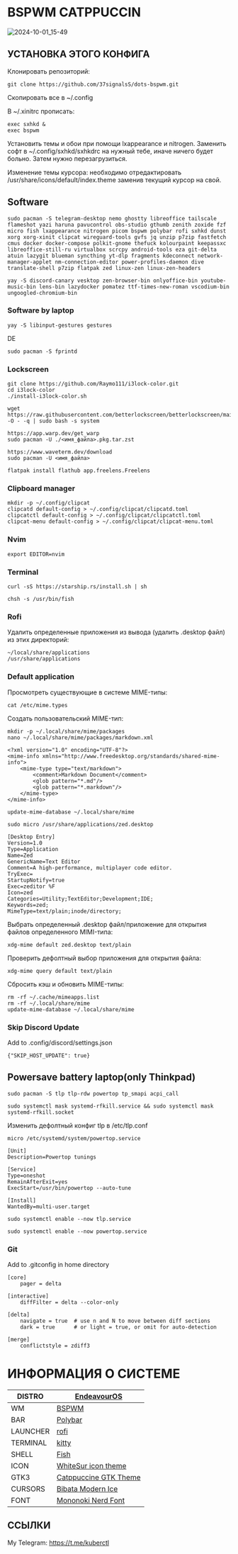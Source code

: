 # BSPWM CATPPUCCIN
![2024-10-01_15-49](https://github.com/user-attachments/assets/944449ff-0149-484e-9993-f16fa73d78db)

## УСТАНОВКА ЭТОГО КОНФИГА

Клонировать репозиторий:
```
git clone https://github.com/37signalsS/dots-bspwm.git
```

Cкопировать все в ~/.config

В ~/.xinitrc прописать:
```
exec sxhkd &
exec bspwm
```

Установить темы и обои при помощи lxappearance и nitrogen. Заменить софт в ~/.config/sxhkd/sxhkdrc на нужный тебе, иначе ничего будет больно. Затем нужно перезагрузиться.

Изменение темы курсора: необходимо отредактировать /usr/share/icons/default/index.theme заменив текущий курсор на свой.

## Software
```
sudo pacman -S telegram-desktop nemo ghostty libreoffice tailscale flameshot yazi haruna pavucontrol obs-studio gthumb zenith zoxide fzf micro fish lxappearance nitrogen picom bspwm polybar rofi sxhkd dunst xorg xorg-xinit clipcat wireguard-tools gvfs jq unzip p7zip fastfetch cmus docker docker-compose polkit-gnome thefuck kolourpaint keepassxc libreoffice-still-ru virtualbox scrcpy android-tools eza git-delta atuin lazygit blueman syncthing yt-dlp fragments kdeconnect network-manager-applet nm-connection-editor power-profiles-daemon dive translate-shell p7zip flatpak zed linux-zen linux-zen-headers 
```
```
yay -S discord-canary vesktop zen-browser-bin onlyoffice-bin youtube-music-bin lens-bin lazydocker pomatez ttf-times-new-roman vscodium-bin ungoogled-chromium-bin
```
### Software by laptop
```
yay -S libinput-gestures gestures
```
DE
```
sudo pacman -S fprintd
```
### Lockscreen
```
git clone https://github.com/Raymo111/i3lock-color.git
cd i3lock-color
./install-i3lock-color.sh

wget https://raw.githubusercontent.com/betterlockscreen/betterlockscreen/main/install.sh -O - -q | sudo bash -s system
```
```
https://app.warp.dev/get_warp
sudo pacman -U ./<имя_файла>.pkg.tar.zst

https://www.waveterm.dev/download
sudo pacman -U <имя_файла>

flatpak install flathub app.freelens.Freelens
```
### Clipboard manager
```
mkdir -p ~/.config/clipcat
clipcatd default-config > ~/.config/clipcat/clipcatd.toml
clipcatctl default-config > ~/.config/clipcat/clipcatctl.toml
clipcat-menu default-config > ~/.config/clipcat/clipcat-menu.toml
```
### Nvim
```
export EDITOR=nvim
```
### Terminal
```
curl -sS https://starship.rs/install.sh | sh
```
```
chsh -s /usr/bin/fish
```
### Rofi 
Удалить определенные приложения из вывода (удалить .desktop файл) из этих директорий:
```
~/local/share/applications
/usr/share/applications
```
### Default application
Просмотреть существующие в системе MIME-типы:
```
cat /etc/mime.types
```
Создать пользовательский MIME-тип:
```
mkdir -p ~/.local/share/mime/packages
nano ~/.local/share/mime/packages/markdown.xml
```
```
<?xml version="1.0" encoding="UTF-8"?>
<mime-info xmlns="http://www.freedesktop.org/standards/shared-mime-info">
    <mime-type type="text/markdown">
        <comment>Markdown Document</comment>
        <glob pattern="*.md"/>
        <glob pattern="*.markdown"/>
    </mime-type>
</mime-info>
```
```
update-mime-database ~/.local/share/mime
```
```
sudo micro /usr/share/applications/zed.desktop
```
```
[Desktop Entry]
Version=1.0
Type=Application
Name=Zed
GenericName=Text Editor
Comment=A high-performance, multiplayer code editor.
TryExec=
StartupNotify=true
Exec=zeditor %F
Icon=zed
Categories=Utility;TextEditor;Development;IDE;
Keywords=zed;
MimeType=text/plain;inode/directory;
```
Выбрать определенный .desktop файл/приложение для открытия файлов определенного MIMI-типа:
```
xdg-mime default zed.desktop text/plain
```
Проверить дефолтный выбор приложения для открытия файла:
```
xdg-mime query default text/plain
```
Сбросить кэш и обновить MIME-типы:
```
rm -rf ~/.cache/mimeapps.list
rm -rf ~/.local/share/mime
update-mime-database ~/.local/share/mime
```
### Skip Discord Update
Add to .config/discord/settings.json
```
{"SKIP_HOST_UPDATE": true}
```
## Powersave battery laptop(only Thinkpad)
```
sudo pacman -S tlp tlp-rdw powertop tp_smapi acpi_call
```
```
sudo systemctl mask systemd-rfkill.service && sudo systemctl mask systemd-rfkill.socket
```
Изменить дефолтный конфиг tlp в /etc/tlp.conf
```
micro /etc/systemd/system/powertop.service
```
```
[Unit]
Description=Powertop tunings

[Service]
Type=oneshot
RemainAfterExit=yes
ExecStart=/usr/bin/powertop --auto-tune

[Install]
WantedBy=multi-user.target
```
```
sudo systemctl enable --now tlp.service
```
```
sudo systemctl enable --now powertop.service
```
### Git
Add to .gitconfig in home directory
```
[core]
    pager = delta

[interactive]
    diffFilter = delta --color-only

[delta]
    navigate = true  # use n and N to move between diff sections
    dark = true      # or light = true, or omit for auto-detection

[merge]
    conflictstyle = zdiff3
```
# ИНФОРМАЦИЯ О СИСТЕМЕ
| DISTRO   | [EndeavourOS](https://endeavouros.com/)                       |
|----------|---------------------------------------------------------------|
| WM       | [BSPWM](https://github.com/baskerville/bspwm)                 |
| BAR      | [Polybar](https://github.com/polybar/polybar)                 |
| LAUNCHER | [rofi](https://github.com/davatorium/rofi)                    |
| TERMINAL | [kitty](https://github.com/kovidgoyal/kitty)                  |
| SHELL    | [Fish](https://fishshell.com/)                                |
| ICON     | [WhiteSur icon theme](https://www.gnome-look.org/p/1405756)   |
| GTK3     | [Catppuccine GTK Theme](https://www.gnome-look.org/p/1715554) |
| CURSORS  | [Bibata Modern Ice](https://www.gnome-look.org/p/1197198)     |
| FONT     | [Mononoki Nerd Font](https://www.nerdfonts.com/font-downloads)|

## ССЫЛКИ

My Telegram: https://t.me/kuberctl
